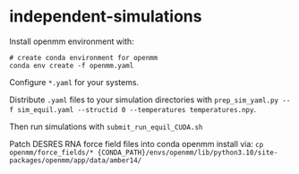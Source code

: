 # independent-simulations

Install openmm environment with: 
```
# create conda environment for openmm
conda env create -f openmm.yaml
```

Configure ```*.yaml``` for your systems.

Distribute ```.yaml``` files to your simulation directories with ```prep_sim_yaml.py --f sim_equil.yaml --structid 0 --temperatures temperatures.npy```.

Then run simulations with ```submit_run_equil_CUDA.sh```

Patch DESRES RNA force field files into conda openmm install via: ```cp openmm/force_fields/* {CONDA_PATH}/envs/openmm/lib/python3.10/site-packages/openmm/app/data/amber14/```
